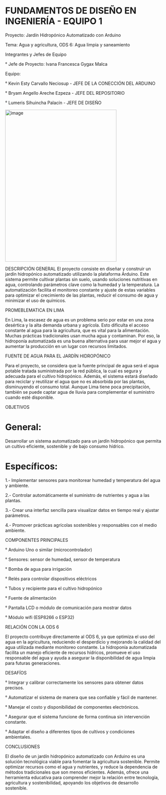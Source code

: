 # FUNDAMENTOS DE DISEÑO EN INGENIERÍA - EQUIPO 1

Proyecto: Jardín Hidropónico Automatizado con Arduino

Tema: Agua y agricultura, ODS 6: Agua limpia y saneamiento

Integrantes y Jefes de Equipo

° Jefe de Proyecto: Ivana Francesca Gygax Malca

Equipo:

° Kevin Esty Carvallo Neciosup - JEFE DE LA CONECCIÓN DEL ARDUINO

° Bryam Angello Areche Ezpeza - JEFE DEL REPOSITORIO

° Lumeris Sihuincha Palacín - JEFE DE DISEÑO

<img width="358" height="488" alt="image" src="https://github.com/user-attachments/assets/dfec6b8f-de22-44cf-a521-91a19284f2d6" />

DESCRIPCIÓN GENERAL
El proyecto consiste en diseñar y construir un jardín hidropónico automatizado utilizando la plataforma Arduino. Este sistema permite cultivar plantas sin suelo, usando soluciones nutritivas en agua, controlando parámetros clave como la humedad y la temperatura. La automatización facilita el monitoreo constante y ajuste de estas variables para optimizar el crecimiento de las plantas, reducir el consumo de agua y minimizar el uso de químicos.

PROMEBLEMATICA EN LIMA

En Lima, la escasez de agua es un problema serio por estar en una zona desértica y la alta demanda urbana y agrícola. Esto dificulta el acceso constante al agua para la agricultura, que es vital para la alimentación. Muchas prácticas tradicionales usan mucha agua y contaminan. Por eso, la hidroponía automatizada es una buena alternativa para usar mejor el agua y aumentar la producción en un lugar con recursos limitados.

FUENTE DE AGUA PARA EL JARDÍN HIDROPÓNICO

Para el proyecto, se considera que la fuente principal de agua será el agua potable tratada suministrada por la red pública, la cual es segura y adecuada para el cultivo hidropónico. Además, el sistema estará diseñado para reciclar y reutilizar el agua que no es absorbida por las plantas, disminuyendo el consumo total. Aunque Lima tiene poca precipitación, también se puede captar agua de lluvia para complementar el suministro cuando esté disponible.

OBJETIVOS

# General:
Desarrollar un sistema automatizado para un jardín hidropónico que permita un cultivo eficiente, sostenible y de bajo consumo hídrico.

# Específicos:

1.- Implementar sensores para monitorear humedad y temperatura del agua y ambiente.

2.- Controlar automáticamente el suministro de nutrientes y agua a las plantas.

3.- Crear una interfaz sencilla para visualizar datos en tiempo real y ajustar parámetros.

4.- Promover prácticas agrícolas sostenibles y responsables con el medio ambiente.

COMPONENTES PRINCIPALES

° Arduino Uno o similar (microcontrolador)

° Sensores: sensor de humedad, sensor de temperatura

° Bomba de agua para irrigación

° Relés para controlar dispositivos eléctricos

° Tubos y recipiente para el cultivo hidropónico

° Fuente de alimentación

° Pantalla LCD o módulo de comunicación para mostrar datos

° Módulo wifi (ESP8266 o ESP32)

RELACIÓN CON LA ODS 6

El proyecto contribuye directamente al ODS 6, ya que optimiza el uso del agua en la agricultura, reduciendo el desperdicio y mejorando la calidad del agua utilizada mediante monitoreo constante. La hidroponía automatizada facilita un manejo eficiente de recursos hídricos, promueve el uso responsable del agua y ayuda a asegurar la disponibilidad de agua limpia para futuras generaciones.

DESAFÍOS

° Integrar y calibrar correctamente los sensores para obtener datos precisos.

° Automatizar el sistema de manera que sea confiable y fácil de mantener.

° Manejar el costo y disponibilidad de componentes electrónicos.

° Asegurar que el sistema funcione de forma continua sin intervención constante.

° Adaptar el diseño a diferentes tipos de cultivos y condiciones ambientales.

CONCLUSIONES 

El diseño de un jardín hidropónico automatizado con Arduino es una solución tecnológica viable para fomentar la agricultura sostenible. Permite optimizar recursos como el agua y nutrientes, y reduce la dependencia de métodos tradicionales que son menos eficientes. Además, ofrece una herramienta educativa para comprender mejor la relación entre tecnología, agricultura y sostenibilidad, apoyando los objetivos de desarrollo sostenible.

